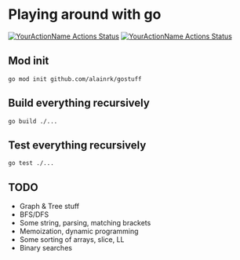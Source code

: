 # Playing around with go
[![YourActionName Actions Status](https://github.com/{userName}/{repoName}/workflows/{workflowName}/badge.svg)](https://github.com/{userName}/{repoName}/actions)
[![YourActionName Actions Status](https://github.com/alainrk/gostuff/workflows/go/badge.svg)](https://github.com/alainrk/gostuff/actions)

## Mod init
```
go mod init github.com/alainrk/gostuff
```

## Build everything recursively
```
go build ./...
```

## Test everything recursively
```
go test ./...
```

## TODO
- Graph & Tree stuff
- BFS/DFS
- Some string, parsing, matching brackets
- Memoization, dynamic programming
- Some sorting of arrays, slice, LL
- Binary searches
